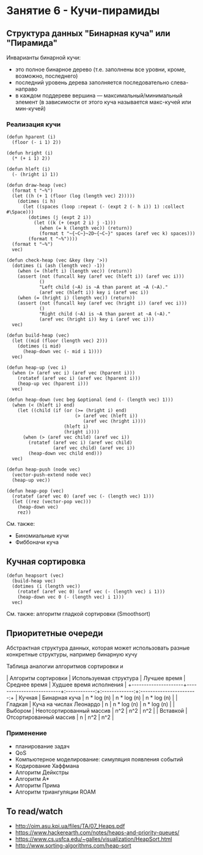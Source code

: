 # Занятие 6 - Кучи-пирамиды

## Структура данных "Бинарная куча" или "Пирамида"

Инварианты бинарной кучи:

- это полное бинарное дерево (т.е. заполнены все уровни, кроме, возможно, последнего)
- последний уровень дерева заполняется последовательно слева-направо
- в каждом поддереве вершина — максимальный/минимальный элемент (в зависимости от этого куча называется макс-кучей или мин-кучей) 

### Реализация кучи

```
(defun hparent (i)
  (floor (- i 1) 2))

(defun hright (i)
  (* (+ i 1) 2))

(defun hleft (i)
  (- (hright i) 1))

(defun draw-heap (vec)
  (format t "~%")
  (let ((h (+ 1 (floor (log (length vec) 2)))))
    (dotimes (i h)
      (let ((spaces (loop :repeat (- (expt 2 (- h i)) 1) :collect #\Space)))
        (dotimes (j (expt 2 i))
          (let ((k (+ (expt 2 i) j -1)))
            (when (= k (length vec)) (return))
            (format t "~{~C~}~2D~{~C~}" spaces (aref vec k) spaces)))
        (format t "~%"))))
  (format t "~%")
  vec)

(defun check-heap (vec &key (key '>))
  (dotimes (i (ash (length vec) -1))
    (when (= (hleft i) (length vec)) (return))
    (assert (not (funcall key (aref vec (hleft i)) (aref vec i)))
            ()
            "Left child (~A) is ~A than parent at ~A (~A)."
            (aref vec (hleft i)) key i (aref vec i))
    (when (= (hright i) (length vec)) (return))
    (assert (not (funcall key (aref vec (hright i)) (aref vec i)))
            ()
            "Right child (~A) is ~A than parent at ~A (~A)."
            (aref vec (hright i)) key i (aref vec i)))
  vec)
   
(defun build-heap (vec)
  (let ((mid (floor (length vec) 2)))
    (dotimes (i mid)
      (heap-down vec (- mid i 1))))
  vec)

(defun heap-up (vec i)
  (when (> (aref vec i) (aref vec (hparent i)))
    (rotatef (aref vec i) (aref vec (hparent i)))
    (heap-up vec (hparent i)))
  vec)

(defun heap-down (vec beg &optional (end (- (length vec) 1)))
  (when (< (hleft i) end)
    (let ((child (if (or (>= (hright i) end)
                         (> (aref vec (hleft i))
                            (aref vec (hright i))))
                     (hleft i)
                     (hright i))))
      (when (> (aref vec child) (aref vec i))
        (rotatef (aref vec i) (aref vec child)
                 (aref vec child) (aref vec i))
        (heap-down vec child end)))
  vec)

(defun heap-push (node vec)
  (vector-push-extend node vec)
  (heap-up vec))

(defun heap-pop (vec)
  (rotatef (aref vec 0) (aref vec (- (length vec) 1)))
  (let ((rez (vector-pop vec)))
    (heap-down vec)
    rez))
```

См. также:

- Биномиальные кучи
- Фиббоначи куча

## Кучная сортировка

```
(defun heapsort (vec)
  (build-heap vec)
  (dotimes (i (length vec))
    (rotatef (aref vec 0) (aref vec (- (length vec) i 1)))
    (heap-down vec 0 (- (length vec) i 1)))
  vec)
```

См. также: алгоритм гладкой сортировки (Smoothsort)


## Приоритетные очереди

Абстрактная структура данных, которая может использовать разные конкретные структуры, например бинарную кучу

Таблица аналогии алгоритмов сортировки и 

| Алгоритм сортировки | Используемая структура   | Лучшее время | Среднее время | Худшее время исполнения |
+---------------------+--------------------------+:------------:+:-------------:+:-----------------------:+
| Кучная              | Бинарная куча            | n * log (n)  | n * log (n)   | n * log (n)             |
| Гладкая             | Куча на числах Леонардо  | n            | n * log (n)   | n * log (n)             |
| Выбором             | Неотсортированный массив | n^2          | n^2           | n^2                     |
| Вставкой            | Отсортированный массив   | n            | n^2           | n^2                     |

### Применение

- планирование задач
- QoS
- Компьютерное моделирование: симуляция появления событий
- Кодирование Хаффмана
- Алгоритм Дейкстры
- Алгоритм А*
- Алгоритм Прима
- Алгоритм триангуляции ROAM


## To read/watch

- http://oim.asu.kpi.ua/files/TA/07_Heaps.pdf
- https://www.hackerearth.com/notes/heaps-and-priority-queues/
- https://www.cs.usfca.edu/~galles/visualization/HeapSort.html
- http://www.sorting-algorithms.com/heap-sort

